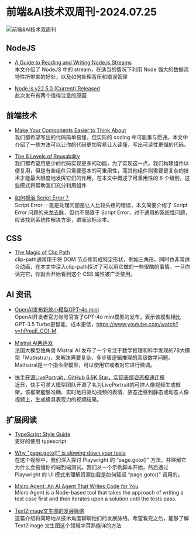 # 前端&AI技术双周刊-2024.07.25

![前端&AI技术双周刊](https://gips1.baidu.com/it/u=4097994039,1876617135&fm=3028&app=3028&f=JPEG&fmt=auto&q=75&size=f900_383)

## NodeJS
- [A Guide to Reading and Writing Node.js Streams](https://blog.platformatic.dev/a-guide-to-reading-and-writing-nodejs-streams)
<br>本文介绍了 NodeJS 中的 stream，在适当的情况下利用 Node 强大的数据流特性所带来的好处，以及如何处理背压和错误管理

- [Node.js v22.5.0 (Current) Released](https://nodejs.org/en/blog/release/v22.5.0)
<br>此次发布有两个值得注意的原因

## 前端技术
- [Make Your Components Easier to Think About](https://michaelnthiessen.com/make-your-components-easier-to-think-about)
<br>我们都希望写出的代码简单易懂，但实际的 coding 中可能事与愿违。本文中介绍了一些方法可以让你的代码更加容易让人读懂，写出可读性更强的代码。

- [The 6 Levels of Reusability](https://michaelnthiessen.com/6-levels-of-reusability)
<br>我们都希望用更少的代码实现更多的功能，为了实现这一点，我们构建组件以便复用，但是有些组件只需要基本的可重用性，而其他组件则需要更复杂的技术才能最大限度地发挥它们的作用。在本文中概述了可重用性的 6 个级别，这些模式将帮助我们充分利用组件

- [如何根治 Script Error？](https://mp.weixin.qq.com/s/lnvd8ii58jyR3u-aDvq_9A)
<br>Script Error 一直是处理问题是让人比较头疼的错误，本文简要介绍了 Script Error 问题的来龙去脉，但也不局限于 Script Error，对于通用的系统性问题，应该找到系统性解决方案，进而治标治本。

## CSS
- [The Magic of Clip Path](https://emilkowal.ski/ui/the-magic-of-clip-path)
<br>clip-path通常用于将 DOM 节点修剪成特定形状，例如三角形。同时也非常适合动画，在本文中深入clip-path探讨了可以用它做的一些很酷的事情。一旦你读完它，你就会开始看到这个 CSS 属性被广泛使用。

## AI 资讯
- [OpenAI发布新款小模型GPT-4o mini](https://openai.com/index/gpt-4o-mini-advancing-cost-efficient-intelligence/)
<br>OpenAI开发者官方账号官宣了GPT-4o mini模型的发布，表示该模型相比GPT-3.5 Turbo更智能，成本更低，https://www.youtube.com/watch?v=hPmgE_COf-M

- [Mistral AI两连发](https://mp.weixin.qq.com/s/fFB0A0vv_2Deb0rWd4tagw)
<br>法国大模型独角兽 Mistral AI 发布了一个专注于数学推理和科学发现的7B大模型「Mathstral」，来解决需要复杂、多步骤逻辑推理的高级数学问题。Mathstral是一个指令型模型，可以使用它或者对它进行微调。

- [快手开源LivePortrait，GitHub 6.6K Star，实现表情姿态极速迁移](https://mp.weixin.qq.com/s/JrKF_7To8PEggEfw7W09ew)
<br>近日，快手可灵大模型团队开源了名为LivePortrait的可控人像视频生成框架，该框架能够准确、实时地将驱动视频的表情、姿态迁移到静态或动态人像视频上，生成极具表现力的视频结果。

## 扩展阅读
- [TypeScript Style Guide](https://mkosir.github.io/typescript-style-guide)
<br>更好的使用 typescript

- [Why "page.goto()" is slowing down your tests](https://www.youtube.com/watch?v=qvlfbHFxqnI)
<br>在这个视频中，我们深入探讨 Playwright 的 “page.goto()” 方法，并理解它为什么会拖慢你的端到端测试。我们从一个示例脚本开始，然后通过 Playwright 的 UI 模式来理解资源加载是如何延迟 “page.goto()” 调用的。

- [Micro Agent: An AI Agent That Writes Code for You](https://nodeweekly.com/link/157610/web)
<br>Micro Agent is a Node-based tool that takes the approach of writing a test case first and then iterates upon a solution until the tests pass.

- [Text2Image文生图的发展脉络](https://www.yuque.com/xinntao/nm1yxs/wvritz5ulgv3qriu)
<br>这篇介绍将简略地从技术角度聊聊他们的发展脉络。希望看完之后，能够了解 Text2Image 文生图这个领域中耳熟能详的方法
